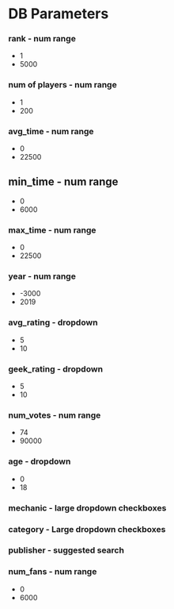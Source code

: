 # DB Parameters

### rank - num range

* 1
* 5000

### num of players - num range

* 1
* 200

### avg_time - num range

* 0
* 22500

## min_time - num range

* 0
* 6000

### max_time - num range

* 0
* 22500

### year - num range

* -3000
* 2019

### avg_rating - dropdown

* 5
* 10

### geek_rating - dropdown

* 5
* 10

### num_votes - num range

* 74
* 90000

### age - dropdown

* 0
* 18

### mechanic - large dropdown checkboxes

### category - Large dropdown checkboxes

### publisher - suggested search

### num_fans - num range

* 0
* 6000
